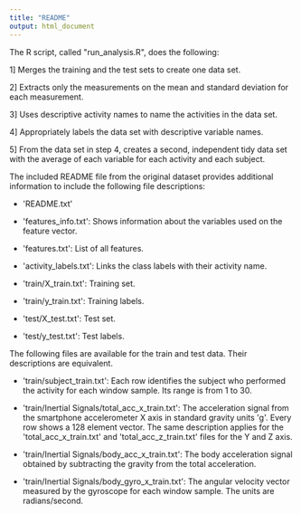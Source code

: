 ```yaml
---
title: "README"
output: html_document
---
```


The R script, called "run_analysis.R", does the following: 

1] Merges the training and the test sets to create one data set.

2] Extracts only the measurements on the mean and standard
    deviation for each measurement. 
    
3] Uses descriptive activity names to name the activities in the
    data set.
    
4] Appropriately labels the data set with descriptive variable
    names.
    
5] From the data set in step 4, creates a second, independent
    tidy data set with the average of each variable for each
    activity and each subject.
    
The included README file from the original dataset provides additional information to include the following file descriptions:

- 'README.txt'

- 'features_info.txt': Shows information about the variables used on the feature vector.

- 'features.txt': List of all features.

- 'activity_labels.txt': Links the class labels with their activity name.

- 'train/X_train.txt': Training set.

- 'train/y_train.txt': Training labels.

- 'test/X_test.txt': Test set.

- 'test/y_test.txt': Test labels.

The following files are available for the train and test data. Their descriptions are equivalent. 

- 'train/subject_train.txt': Each row identifies the subject who performed the activity for each window sample. Its range is from 1 to 30. 

- 'train/Inertial Signals/total_acc_x_train.txt': The acceleration signal from the smartphone accelerometer X axis in standard gravity units 'g'. Every row shows a 128 element vector. The same description applies for the 'total_acc_x_train.txt' and 'total_acc_z_train.txt' files for the Y and Z axis. 

- 'train/Inertial Signals/body_acc_x_train.txt': The body acceleration signal obtained by subtracting the gravity from the total acceleration. 

- 'train/Inertial Signals/body_gyro_x_train.txt': The angular velocity vector measured by the gyroscope for each window sample. The units are radians/second. 
